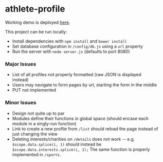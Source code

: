 # athlete-profile

Working demo is deployed [here](http://104.236.97.183:8080).

This project can be run locally:
* Install dependencies with `npm install` and `bower install`
* Set database configuration in `/config/db.js` using a `url` property
* Run the server with `node server.js` (defaults to port 8080)

### Major Issues

* List of all profiles not properly formatted (raw JSON is displayed instead)
* Users may navigate to form pages by url, starting the form in the middle
* PUT not implemented

### Minor Issues
* Design not quite up to par
* Modules define their functions in global space (should encase each module in a singly-run function)
* Link to create a new profile from `/list` should reload the page instead of just changing the view
* Deleting interests/charities on `/details` does not work -- e.g.
`$scope.data.splice(i, 1)`
should instead be
`$scope.data.interests.splice(i, 1);`
The same function is properly implemented in `/sports`.
